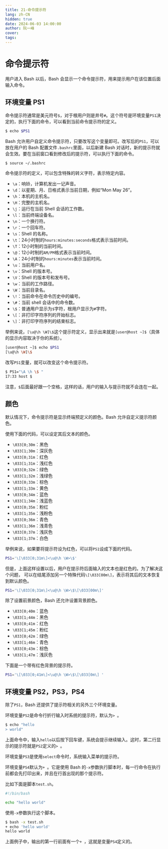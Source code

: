 ```yaml
---
title: 21-命令提示符
lang: zh-CN
hidden: true
date: 2024-06-03 14:00:00
author: 阮一峰
cover: 
tags:
---
```

# 命令提示符

用户进入 Bash 以后，Bash 会显示一个命令提示符，用来提示用户在该位置后面输入命令。

## 环境变量 PS1

命令提示符通常是美元符号`$`，对于根用户则是井号`#`。这个符号是环境变量`PS1`决定的，执行下面的命令，可以看到当前命令提示符的定义。

```bash
$ echo $PS1
```

Bash 允许用户自定义命令提示符，只要改写这个变量即可。改写后的`PS1`，可以放在用户的 Bash 配置文件`.bashrc`里面，以后新建 Bash 对话时，新的提示符就会生效。要在当前窗口看到修改后的提示符，可以执行下面的命令。

```bash
$ source ~/.bashrc
```

命令提示符的定义，可以包含特殊的转义字符，表示特定内容。

- `\a`：响铃，计算机发出一记声音。
- `\d`：以星期、月、日格式表示当前日期，例如“Mon May 26”。
- `\h`：本机的主机名。
- `\H`：完整的主机名。
- `\j`：运行在当前 Shell 会话的工作数。
- `\l`：当前终端设备名。
- `\n`：一个换行符。
- `\r`：一个回车符。
- `\s`：Shell 的名称。
- `\t`：24小时制的`hours:minutes:seconds`格式表示当前时间。
- `\T`：12小时制的当前时间。
- `\@`：12小时制的`AM/PM`格式表示当前时间。
- `\A`：24小时制的`hours:minutes`表示当前时间。
- `\u`：当前用户名。
- `\v`：Shell 的版本号。
- `\V`：Shell 的版本号和发布号。
- `\w`：当前的工作路径。
- `\W`：当前目录名。
- `\!`：当前命令在命令历史中的编号。
- `\#`：当前 shell 会话中的命令数。
- `\$`：普通用户显示为`$`字符，根用户显示为`#`字符。
- `\[`：非打印字符序列的开始标志。
- `\]`：非打印字符序列的结束标志。

举例来说，`[\u@\h \W]\$`这个提示符定义，显示出来就是`[user@host ~]$`（具体的显示内容取决于你的系统）。

```bash
[user@host ~]$ echo $PS1
[\u@\h \W]\$
```

改写`PS1`变量，就可以改变这个命令提示符。

```bash
$ PS1="\A \h \$ "
17:33 host $
```

注意，`$`后面最好跟一个空格，这样的话，用户的输入与提示符就不会连在一起。

## 颜色

默认情况下，命令提示符是显示终端预定义的颜色。Bash 允许自定义提示符颜色。

使用下面的代码，可以设定其后文本的颜色。

- `\033[0;30m`：黑色
- `\033[1;30m`：深灰色
- `\033[0;31m`：红色
- `\033[1;31m`：浅红色
- `\033[0;32m`：绿色
- `\033[1;32m`：浅绿色
- `\033[0;33m`：棕色
- `\033[1;33m`：黄色
- `\033[0;34m`：蓝色
- `\033[1;34m`：浅蓝色
- `\033[0;35m`：粉红
- `\033[1;35m`：浅粉色
- `\033[0;36m`：青色
- `\033[1;36m`：浅青色
- `\033[0;37m`：浅灰色
- `\033[1;37m`：白色

举例来说，如果要将提示符设为红色，可以将`PS1`设成下面的代码。

```bash
PS1='\[\033[0;31m\]<\u@\h \W>\$'
```

但是，上面这样设置以后，用户在提示符后面输入的文本也是红色的。为了解决这个问题， 可以在结尾添加另一个特殊代码`\[\033[00m\]`，表示将其后的文本恢复到默认颜色。

```bash
PS1='\[\033[0;31m\]<\u@\h \W>\$\[\033[00m\]'
```

除了设置前景颜色，Bash 还允许设置背景颜色。

- `\033[0;40m`：蓝色
- `\033[1;44m`：黑色
- `\033[0;41m`：红色
- `\033[1;45m`：粉红
- `\033[0;42m`：绿色
- `\033[1;46m`：青色
- `\033[0;43m`：棕色
- `\033[1;47m`：浅灰色

下面是一个带有红色背景的提示符。

```bash
PS1='\[\033[0;41m\]<\u@\h \W>\$\[\033[0m\] '
```

## 环境变量 PS2，PS3，PS4

除了`PS1`，Bash 还提供了提示符相关的另外三个环境变量。

环境变量`PS2`是命令行折行输入时系统的提示符，默认为`> `。

```bash
$ echo "hello
> world"
```

上面命令中，输入`hello`以后按下回车键，系统会提示继续输入。这时，第二行显示的提示符就是`PS2`定义的`> `。

环境变量`PS3`是使用`select`命令时，系统输入菜单的提示符。

环境变量`PS4`默认为`+ `。它是使用 Bash 的`-x`参数执行脚本时，每一行命令在执行前都会先打印出来，并且在行首出现的那个提示符。

比如下面是脚本`test.sh`。

```bash
#!/bin/bash

echo "hello world"
```

使用`-x`参数执行这个脚本。

```bash
$ bash -x test.sh
+ echo 'hello world'
hello world
```

上面例子中，输出的第一行前面有一个`+ `，这就是变量`PS4`定义的。

